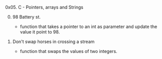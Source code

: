 0x05. C - Pointers, arrays and Strings


0. 98 Battery st.
	- function that takes a pointer to an int as parameter and update the value it point to 98.

1. Don't swap horses in crossing a stream
	- function that swaps the values of two integers.
